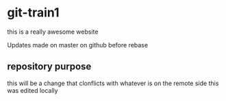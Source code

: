 # git-train1

this is a really awesome website

Updates made on master on github before rebase

## repository purpose

this will be a change that clonflicts
with whatever is on the remote side
this was edited locally